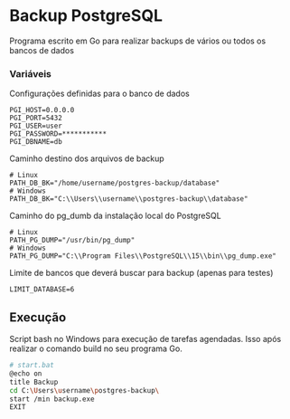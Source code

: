 # Backup PostgreSQL

Programa escrito em Go para realizar backups de vários ou todos os bancos de dados

### Variáveis
Configurações definidas para o banco de dados
```env
PGI_HOST=0.0.0.0
PGI_PORT=5432
PGI_USER=user
PGI_PASSWORD=***********
PGI_DBNAME=db
```
Caminho destino dos arquivos de backup
```env
# Linux
PATH_DB_BK="/home/username/postgres-backup/database"
# Windows
PATH_DB_BK="C:\\Users\\username\\postgres-backup\\database"
```
Caminho do pg_dumb da instalação local do PostgreSQL
```env
# Linux
PATH_PG_DUMP="/usr/bin/pg_dump"
# Windows
PATH_PG_DUMP="C:\\Program Files\\PostgreSQL\\15\\bin\\pg_dump.exe"
```
Limite de bancos que deverá buscar para backup (apenas para testes)
```env
LIMIT_DATABASE=6
```

## Execução
Script bash no Windows para execução de tarefas agendadas. Isso após realizar o comando build no seu programa Go.
```bash
# start.bat
@echo on
title Backup
cd C:\Users\username\postgres-backup\
start /min backup.exe
EXIT
```
